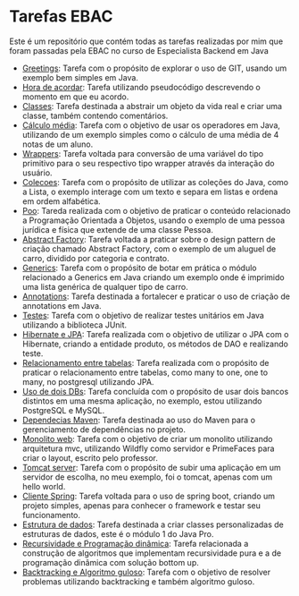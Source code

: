 # Tarefas EBAC
Este é um repositório que contém todas as tarefas realizadas por mim que foram passadas pela EBAC no curso de Especialista Backend em Java

  * [Greetings](https://github.com/CrysLef/tarefas-ebac/tree/main/modulo-5/greetings): Tarefa com o propósito de explorar o uso de GIT, usando um exemplo bem simples em Java.
  * [Hora de acordar](https://github.com/CrysLef/tarefas-ebac/tree/main/modulo-6/hora_de_acordar.txt): Tarefa utilizando pseudocódigo descrevendo o momento em que eu acordo.
  * [Classes](https://github.com/CrysLef/tarefas-ebac/tree/main/modulo-7/classes): Tarefa destinada a abstrair um objeto da vida real e criar uma classe, também contendo comentários.
  * [Cálculo média](https://github.com/CrysLef/tarefas-ebac/tree/main/modulo-8/calculoMedia): Tarefa com o objetivo de usar os operadores em Java, utilizando de um exemplo simples como o cálculo de uma média de 4 notas de um aluno.
  * [Wrappers](https://github.com/CrysLef/tarefas-ebac/tree/main/modulo-9/wrappers): Tarefa voltada para conversão de uma variável do tipo primitivo para o seu respectivo tipo wrapper através da interação do usuário. 
  * [Colecoes](https://github.com/CrysLef/tarefas-ebac/tree/main/modulo-11/colecoes): Tarefa com o propósito de utilizar as coleções do Java, como a Lista, o exemplo interage com um texto e separa em listas e ordena em ordem alfabética.
  * [Poo](https://github.com/CrysLef/tarefas-ebac/tree/main/modulo-13/poo): Tareda realizada com o objetivo de praticar o conteúdo relacionado a Programação Orientada a Objetos, usando o exemplo de uma pessoa jurídica e física que extende de uma classe Pessoa.
  * [Abstract Factory](https://github.com/CrysLef/tarefas-ebac/tree/main/modulo-15/carAbstractFactory): Tarefa voltada a praticar sobre o design pattern de criação chamado Abstract Factory, com o exemplo de um aluguel de carro, dividido por categoria e contrato.
  * [Generics](https://github.com/CrysLef/tarefas-ebac/tree/main/modulo-17/genericsCar): Tarefa com o propósito de botar em prática o módulo relacionado a Generics em Java criando um exemplo onde é imprimido uma lista genérica de qualquer tipo de carro.
  * [Annotations](https://github.com/CrysLef/tarefas-ebac/tree/main/modulo-18/annotations): Tarefa destinada a fortalecer e praticar o uso de criação de annotations em Java.  
  * [Testes](https://github.com/CrysLef/tarefas-ebac/tree/main/modulo-24/ClienteContratoTeste): Tarefa com o objetivo de realizar testes unitários em Java utilizando a biblioteca JUnit.
  * [Hibernate e JPA](https://github.com/CrysLef/tarefas-ebac/tree/main/modulo-32/ProdutoJPA): Tarefa realizada com o objetivo de utilizar o JPA com o Hibernate, criando a entidade produto, os métodos de DAO e realizando teste.
  * [Relacionamento entre tabelas](https://github.com/CrysLef/tarefas-ebac/tree/main/modulo-33/relacionamentoTabela): Tarefa realizada com o propósito de praticar o relacionamento entre tabelas, como many to one, one to many, no postgresql utilizando JPA.
  * [Uso de dois DBs](https://github.com/CrysLef/tarefas-ebac/tree/main/modulo-36/usaDoisBancos): Tarefa concluída com o propósito de usar dois bancos distintos em uma mesma aplicação, no exemplo, estou utilizando PostgreSQL e MySQL.
  * [Dependecias Maven](https://github.com/CrysLef/tarefas-ebac/tree/main/modulo-37/tarefaMaven): Tarefa destinada ao uso do Maven para o gerenciamento de dependências no projeto.
  * [Monolito web](https://github.com/CrysLef/tarefas-ebac/tree/main/modulo-38/monolitoWeb): Tarefa com o objetivo de criar um monolito utilizando arquitetura mvc, utilizando Wildfly como servidor e PrimeFaces para criar o layout, escrito pelo professor.
  * [Tomcat server](https://github.com/CrysLef/tarefas-ebac/tree/main/modulo-39/appTomcat): Tarefa com o propósito de subir uma aplicação em um servidor de escolha, no meu exemplo, foi o tomcat, apenas com um hello world.
  * [Cliente Spring](https://github.com/CrysLef/tarefas-ebac/tree/main/modulo-40/clienteSpring): Tarefa voltada para o uso de spring boot, criando um projeto simples, apenas para conhecer o framework e testar seu funcionamento.
  * [Estrutura de dados](https://github.com/CrysLef/tarefas-ebac/tree/main/estruturaDeDados): Tarefa destinada a criar classes personalizadas de estruturas de dados, este é o módulo 1 do Java Pro.
  * [Recursividade e Programação dinâmica](https://github.com/CrysLef/tarefas-ebac/tree/main/recursividade): Tarefa relacionada a construção de algoritmos que implementam recursividade pura e a de programação dinâmica com solução bottom up.
  * [Backtracking e Algoritmo guloso](https://github.com/CrysLef/tarefas-ebac/tree/main/backtrackingAlgGuloso):
  Tarefa com o objetivo de resolver problemas utilizando backtracking e também algoritmo guloso.